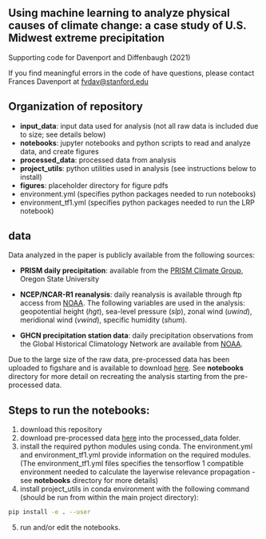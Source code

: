 ## Using machine learning to analyze physical causes of climate change: a case study of U.S. Midwest extreme precipitation

Supporting code for Davenport and Diffenbaugh (2021)

If you find meaningful errors in the code of have questions, please contact Frances Davenport at fvdav@stanford.edu

## Organization of repository 
* **input_data**: input data used for analysis (not all raw data is included due to size; see details below)
* **notebooks**: jupyter notebooks and python scripts to read and analyze data, and create figures
* **processed_data**: processed data from analysis
* **project_utils**: python utilities used in analysis (see instructions below to install)
* **figures**: placeholder directory for figure pdfs
* environment.yml (specifies python packages needed to run notebooks)
* environment_tf1.yml (specifies python packages needed to run the LRP notebook)

## data
Data analyzed in the paper is publicly available from  the following sources: 

* **PRISM daily precipitation**: available from the [PRISM Climate
Group](http://www.prism.oregonstate.edu/), Oregon State University

* **NCEP/NCAR-R1 reanalysis**: daily reanalysis is available through ftp access from [NOAA](https://psl.noaa.gov/data/gridded/data.ncep.reanalysis.html). The following variables are used in the analysis: geopotential height (*hgt*), sea-level pressure (*slp*), zonal wind (*uwind*), meridional wind (*vwind*), specific humidity (*shum*). 

* **GHCN precipitation station data**: daily precipitation observations from the Global Historical Climatology Network are available from [NOAA](https://www.ncdc.noaa.gov/ghcnd-data-access). 

Due to the large size of the raw data, pre-processed data has been uploaded to figshare and is available to download [here](https://figshare.com/s/6866d1155989008cc2d2). See **notebooks** directory for more detail on recreating the analysis starting from the pre-processed data. 

## Steps to run the notebooks:
1. download this repository  
2. download pre-processed data [here](https://figshare.com/s/6866d1155989008cc2d2) into the processed_data folder. 
3. install the required python modules using conda. The environment.yml and environment_tf1.yml provide information on the required modules. (The environment_tf1.yml files specifies the tensorflow 1 compatible environment needed to calculate the layerwise relevance propagation - see **notebooks** directory for more details)
4. install project_utils in conda environment with the following command (should be run from within the main project directory): 
```bash
pip install -e . --user
```
5. run and/or edit the notebooks. 
